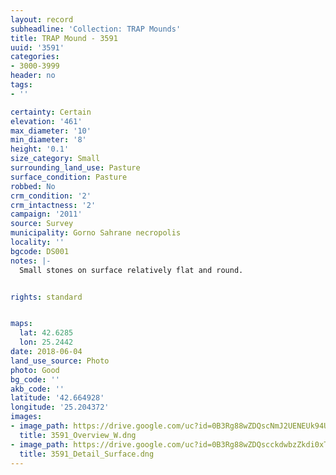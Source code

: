 ```yaml
---
layout: record
subheadline: 'Collection: TRAP Mounds'
title: TRAP Mound - 3591
uuid: '3591'
categories:
- 3000-3999
header: no
tags:
- ''

certainty: Certain
elevation: '461'
max_diameter: '10'
min_diameter: '8'
height: '0.1'
size_category: Small
surrounding_land_use: Pasture
surface_condition: Pasture
robbed: No
crm_condition: '2'
crm_intactness: '2'
campaign: '2011'
source: Survey
municipality: Gorno Sahrane necropolis
locality: ''
bgcode: DS001
notes: |-
  Small stones on surface relatively flat and round.


rights: standard


maps:
  lat: 42.6285
  lon: 25.2442
date: 2018-06-04
land_use_source: Photo
photo: Good
bg_code: ''
akb_code: ''
latitude: '42.664928'
longitude: '25.204372'
images:
- image_path: https://drive.google.com/uc?id=0B3Rg88wZDQscNmJ2UENEUk94UUE
  title: 3591_Overview_W.dng
- image_path: https://drive.google.com/uc?id=0B3Rg88wZDQscckdwbzZkdi0xTTg
  title: 3591_Detail_Surface.dng
---
```

